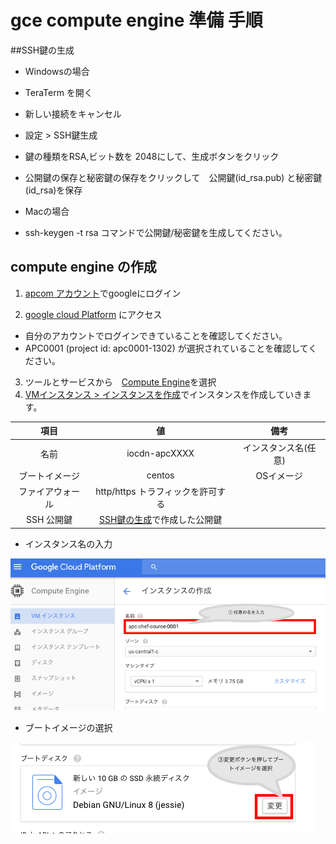 # gce compute engine 準備 手順

##SSH鍵の生成
- Windowsの場合
 - TeraTerm を開く
 - 新しい接続をキャンセル
 - 設定 > SSH鍵生成
 - 鍵の種類をRSA,ビット数を 2048にして、生成ボタンをクリック
 - 公開鍵の保存と秘密鍵の保存をクリックして　公開鍵(id_rsa.pub) と秘密鍵(id_rsa)を保存

- Macの場合
 - ssh-keygen -t rsa コマンドで公開鍵/秘密鍵を生成してください。

## compute engine の作成
1. [apcom アカウント](http://wmail.ap-com.co.jp/)でgoogleにログイン

2. [google cloud Platform](https://console.cloud.google.com/home/dashboard?project=apc0001-1302) にアクセス
 - 自分のアカウントでログインできていることを確認してください。
 - APC0001 (project id: apc0001-1302) が選択されていることを確認してください。
 
3. ツールとサービスから　[Compute Engine](https://console.cloud.google.com/compute/instances?project=apc0001-1302)を選択
4. [VMインスタンス > インスタンスを作成](https://console.cloud.google.com/compute/instancesAdd?project=apc0001-1302)でインスタンスを作成していきます。

 | 項目        | 値          |備考|
 |:--------------:|:-------------------------------:|:-------:|
 |名前            |iocdn-apcXXXX                    |インスタンス名(任意)|
 |ブートイメージ  |centos                           |OSイメージ          |
 |ファイアウォール|http/https トラフィックを許可する|                    |
 |SSH 公開鍵      |[SSH鍵の生成](#SSH鍵の生成)で作成した公開鍵|          |

  - インスタンス名の入力
  
   ![image](/images/01_instance_name.png "インスタンス名")
  
  -  ブートイメージの選択
  
   ![image](/images/02_bootdisk.png "ブートイメージの選択")
